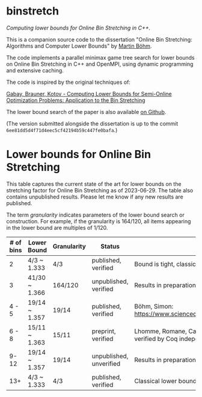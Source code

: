 # binstretch
*Computing lower bounds for Online Bin Stretching in C++.*

This is a companion source code to the dissertation "Online Bin Stretching: Algorithms
and Computer Lower Bounds" by [Martin Böhm](https://sites.google.com/cs.uni.wroc.pl/boehm/).

The code implements a parallel minimax game tree search for lower bounds on
Online Bin Stretching in C++ and OpenMPI, using dynamic programming and
extensive caching.

The code is inspired by the original techniques of:

[Gabay, Brauner, Kotov -  Computing Lower Bounds for Semi-Online Optimization Problems: Application to the Bin Stretching](https://hal.archives-ouvertes.fr/hal-00921663)

The lower bound search of the paper is also available [on Github](https://github.com/mgabay/Bin-Stretching-Lower-Bounds).

(The version submitted alongside the dissertation is up to the commit `6ee81dd5d4f71d4eec5cf42194b59c447fe0bafa`.)

# Lower bounds for Online Bin Stretching

This table captures the current state of the art for lower bounds on the stretching factor for Online Bin Stretching
as of 2023-06-29. The table also contains unpublished results. Please let me know if any new results are published.

The term *granularity* indicates parameters of the lower bound search or construction. For example, if the granularity is
164/120, all items appearing in the lower bound are multiples of 1/120.

| # of bins | Lower Bound   | Granularity | Status                  | Comment                                                                                            |
|-----------|---------------|-------------|-------------------------|----------------------------------------------------------------------------------------------------|
| 2         | 4/3 ~ 1.333   | 4/3         | published, verified     | Bound is tight, classical result.                                                                  |
| 3         | 41/30 ~ 1.366 | 164/120     | unpublished, verified   | Results in preparation (Böhm), verified by Coq.                                                    |
| 4 - 5     | 19/14 ~ 1.357 | 19/14       | published, verified     | Böhm, Simon: https://www.sciencedirect.com/science/article/pii/S030439752200593X                   | 
| 6 - 8     | 15/11 ~ 1.363 | 15/11       | preprint, verified      | Lhomme, Romane, Catusse, Brauner: https://arxiv.org/abs/2207.04931, verified by Coq independently. |
| 9-12      | 19/14 ~ 1.357 | 19/14       | unpublished, unverified | Results in preparation (Böhm), currently not verified.                                             |
| 13+       | 4/3 ~ 1.333   | 4/3         | published, verified     | Classical lower bound.                                                                             | 
